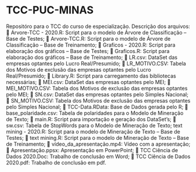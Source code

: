 # TCC-PUC-MINAS
Repositóro para o TCC do curso de especialização.
Descrição dos arquivos:
 Arvore-TCC - 2020.R: Script para o modelo de Árvore de Classificação – Base de Testes;
 Arvore-TCC.R: Script para o modelo de Árvore de Classificação – Base de Treinamento;
 Graficos - 2020.R: Script para elaboração dos gráficos – Base de Testes;
 Graficos.R: Script para elaboração dos gráficos – Base de Treinamento;
 LR.csv: DataSet das empresas optantes pelo Lucro Real/Presumido;
 LR_MOTIVO.CSV: Tabela dos Motivos de exclusão das empresas optantes pelo Lucro Real/Presumido;
 Library.R: Script para carregamento das bibliotecas necessárias;
 MEI.csv: DataSet das empresas optantes pelo MEI;
 MEI_MOTIVO.CSV: Tabela dos Motivos de exclusão das empresas optantes pelo MEI;
 SN.csv: DataSet das empresas optantes pelo Simples Nacional;
 SN_MOTIVO.CSV: Tabela dos Motivos de exclusão das empresas optantes pelo Simples Nacional;
 TCC-Data.RData: Base de Dados gerada pelo R;
 base_polaridade.csv: Tabela de polaridades para o Modelo de Mineração de Texto;
 main.R: Script para importação e geração dos DataSet’s;
 sw.csv: Tabela de StopWords para o Modelo de Mineração de Texto;
text mining - 2020.R: Script para o modelo de Mineração de Texto – Base de Testes;
 text mining.R: Script para o modelo de Mineração de Texto – Base de Treinamento;
 vídeo_da_apresentação.mp4: Vídeo com a apresentação;
 Apresentação.ppsx: Apresentação em PowerPoint;
 TCC Ciência de Dados 2020.Doc: Trabalho de conclusão em Word;
 TCC Ciência de Dados 2020.pdf: Trabalho de conclusão em pdf.
